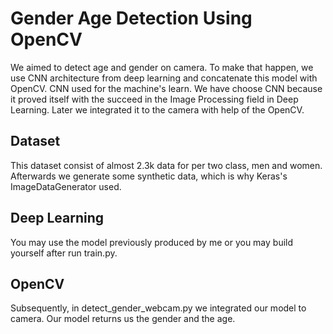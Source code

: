 # Gender Age Detection Using OpenCV

We aimed to detect age and gender on camera. To make that happen, we use CNN architecture from deep learning and concatenate this model with OpenCV. CNN used for the machine's learn. We have choose CNN because it proved itself with the succeed in the Image Processing field in Deep Learning. Later we integrated it to the camera with help of the OpenCV.

## Dataset
This dataset consist of almost 2.3k data for per two class, men and women. Afterwards we generate some synthetic data, which  is why Keras's ImageDataGenerator used.

## Deep Learning
You may use the model previously produced by me or you may build yourself after run train.py.

## OpenCV
Subsequently, in detect_gender_webcam.py we integrated our model to camera. Our model returns us the gender and the age.
